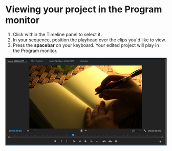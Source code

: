 # Viewing your project in the Program monitor

1. Click within the Timeline panel to select it. 
2. In your sequence, position the playhead over the clips you'd like to view. 
3. Press the **spacebar** on your keyboard. Your edited project will play in the Program monitor. 

![Viewing the project in the Program monitor.](../.gitbook/assets/viewing-project-in-program-monitor.png)

